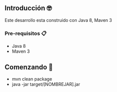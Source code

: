 ## Introducción 🤓
Este desarrollo esta construido con Java 8, Maven 3 

### Pre-requisitos 📋
* Java 8  
* Maven 3  

## Comenzando 🚀 
* mvn clean package  
* java -jar target/[NOMBREJAR].jar  
  

